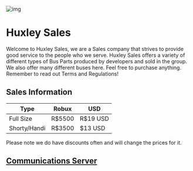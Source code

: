 ![img](https://avatars.githubusercontent.com/u/126299944?s=300&v=4)

# Huxley Sales

Welcome to Huxley Sales, we are a Sales company that strives to provide good service to the people who we serve. Huxley Sales offers a variety of different types of Bus Parts produced by developers and sold in the group. We also offer many different buses here. Feel free to purchase anything. Remember to read out Terms and Regulations!

## Sales Information
| Type | Robux | USD |
| --------- | --------- | --------- |
| Full Size | R$5500 | R$19 USD |
| Shorty/Handi | R$3500 | $13 USD |

Please note we do have discounts often and will change the prices for it.

## [Communications Server](https://discord.gg/yHH2cynGzD)
